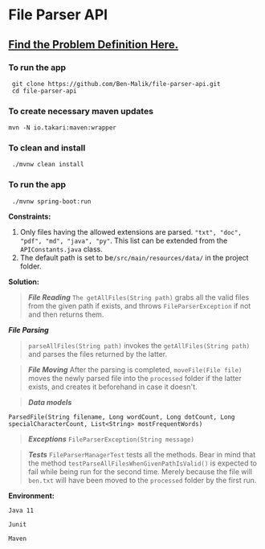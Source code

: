 # File Parser API
## [Find the Problem Definition Here.](PROBLEM_DEFINITION.md)

### To run the app

``` 
 git clone https://github.com/Ben-Malik/file-parser-api.git
 cd file-parser-api
```

### To create necessary maven updates
```
mvn -N io.takari:maven:wrapper
```

### To clean and install
```
 ./mvnw clean install
```

### To run the app
```
 ./mvnw spring-boot:run
```

**Constraints:**

1. Only files having the allowed extensions are parsed. `"txt", "doc", "pdf", "md", "java", "py"`. This list can be extended from the `APIConstants.java` class.
2. The default path is set to be`/src/main/resources/data/` in the project folder. 

**Solution:**

> ***File Reading***
> ```The getAllFiles(String path)``` grabs all the valid files from the given path if exists, and throws `FileParserException` if not
> and then returns them.

 ***File Parsing***
> ```parseAllFiles(String path)``` invokes the `getAllFiles(String path)` and parses the files returned by the latter.
>

> ***File Moving***
After the parsing is completed, ```moveFile(File file)``` moves the newly parsed file into the 
> `processed` folder if the latter exists, and creates it beforehand in case it doesn't.


>  ***Data models*** 
```
ParsedFile(String filename, Long wordCount, Long dotCount, Long specialCharacterCount, List<String> mostFrequentWords)
```

>  ***Exceptions***
> ```FileParserException(String message)```

>  ***Tests***
> `FileParserManagerTest` tests all the methods. 
> Bear in mind that the method ```testParseAllFilesWhenGivenPathIsValid()``` is expected to fail
> while being run for the second time. 
> Merely because the file will `ben.txt` will have been moved to the `processed` folder by the first run.


**Environment:**

```
Java 11

Junit 

Maven
```